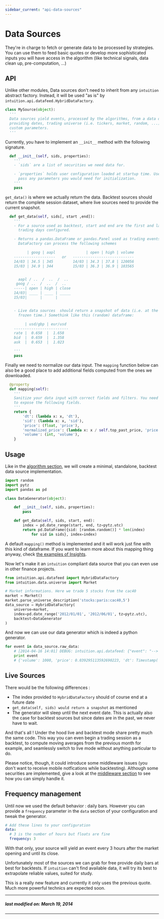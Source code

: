 ```yaml
---
sidebar_current: "api-data-sources"
---
```


# Data Sources

They're in charge to fetch or generate data to be processed by strategies.
You can use them to feed basic quotes or develop more sophisticated inputs you
will have access in the algorithm (like technical signals, data clean up,
pre-computation, ...)


## API

Unlike other modules, Data sources don't need to inherit from any `intuition`
abstract factory. Instead, it will be used "as is" by `intuition.api.datafeed.HybridDataFactory`.

```python
class MySource(object):
  '''
  Data sources yield events, processed by the algorithms, from a data descriptor
  providing dates, trading universe (i.e. tickers, market, random, ...) and
  custom parameters.
  '''
```

Currently, you have to implement an `__init__` method with the following
signature.

```python
  def __init__(self, sids, properties):
    '''
    - `sids` are a list of securities we need data for.

    - `properties` holds user configuration loaded at startup time. Use it to
      pass any parameters you would need for initialization.
    '''
    pass
```

`get_data()` is where we actually return the data. Backtest sources should
return the complete session dataset, where live sources need to provide the
current snapshot.

```python
  def get_data(self, sids[, start ,end]):
    '''
    - For a source used as backtest, start and end are the first and last
      trading days configured.

    - Returns a pandas.DataFrame or pandas.Panel used as trading events.
      DataFactory can process the following schemes

          | goog | aapl              | open | high | volume
    -------------------   or   ----------------------------
    14/03 | 34.5 | 345         14/03 | 34.3 | 37.8 | 120056
    15/03 | 34.9 | 344         15/03 | 36.3 | 36.9 | 103565


      aapl / ..  /  ..  /  ..
     goog / ..  /  ..  /  ..
    -----| open | high | close
    14/03| ____ | ____ | _____
    15/03|      |      |


    - Live data sources  should return a snapshot of data (i.e. at the current,
      frozen time.) Somethink like this (random) dataframe:

         | usd/gbp | eur/usd
    -------------------------
    rate |  0.658  |  1.658
    bid  |  0.659  |  1.358
    ask  |  0.653  |  1.023

    '''
    pass
```

Finally we need to normalize our data input. The `mapping` function below can
also be a good place to add additional fields computed from the ones we
downloaded.

```python
  @property
  def mapping(self):
    '''
    Sanitize your data input with correct fields and filters. You need at least
    to expose the following fields.
    '''
    return {
        'dt': (lambda x: x, 'dt'),
        'sid': (lambda x: x, 'sid'),
        'price': (float, 'price'),
        'normalized_price': (lambda x: x / self.top_past_price, 'price'),
        'volume': (int, 'volume'),
    }
```


## Usage

Like in the [algorithm section](/articles/api/algorithms.html), we will create a
minimal, standalone, backtest data source implementation.

```python
import random
import pytz
import pandas as pd

class DataGenerator(object):

    def __init__(self, sids, properties):
        pass

    def get_data(self, sids, start, end):
        index = pd.date_range(start, end, tz=pytz.utc)
        return pd.DataFrame({sid: [random.random()] * len(index)
            for sid in sids}, index=index)
```

A default `mapping()` method is implemented and it will work just fine with
this kind of dataframe. If you want to learn more about this mapping thing
anyway, check [the examples of Insights](/articles/insights/data-sources.html).

Now let's make it an `intuition` compliant data source that you can even use in
other finance projects.

```python
from intuition.api.datafeed import HybridDataFactory
from intuition.data.universe import Market

# Market informations. Here we trade 5 stocks from the cac40
market = Market()
market.parse_universe_description('stocks:paris:cac40,5')
data_source = HybridDataFactory(
    universe=market,
    index=pd.date_range('2012/01/01', '2012/06/01', tz=pytz.utc),
    backtest=DataGenerator
)
```

And now we can use our data generator which is indeed a python generator.

```python
for event in data_source.raw_data:
    # [2014-04-16 14:01] DEBUG: intuition.api.datafeed: {"event": "--> next tick 2013-01-01 07:00:00+00:00"}
    print event
    # {'volume': 1000, 'price': 0.039295113592690223, 'dt': Timestamp('2013-01-01 07:00:00+0000', tz='UTC'), 'sid': 'lg.pa'}
```

## Live Sources

There would be the following differences :

* The index provided to `HybridDataFactory` should of course end at a future date
* `get_data(self, sids) would return a snapshot` as mentioned
* The generator will sleep until the next event date. This is actually also the
  case for backtest sources but since dates are in the past, we never have to
  wait.

And that's all ! Under the hood live and backtest mode share pretty much the
same code. This way you can even begin a trading session as a backtest, to
compute moving averages from the previous month for example, and seamlessly
switch to live mode without anything particular to do.

Please notice, though, it could introduce some middleware issues (you don't
want to receive mobile notfications while backtesting). Although some
securities are implemented, give a look at the [middleware
section](/articles/api/plugins.html) to see how you can simply handle it.


## Frequency management

Until now we used the default behavior : daily bars. However you can provide a
`frequency` parameter in the `data` section of your configuration and tweak the
generator.

```yaml
# Add these lines to your configuration
data:
  # 3 is the number of hours but floats are fine
  frequency: 3
```

With that only, your source will yield an event every 3 hours after the market
opening and until its close.

Unfortunately most of the sources we can grab for free provide daily bars at
best for backtests. If `intuition` can't find available data, it will try its
best to extrapolate reliable values, suited for study.

This is a really new feature and currently it only uses the previous quote.
Much more powerful technics are expected soon.

---
##### last modified on: March 19, 2014
---
